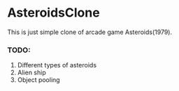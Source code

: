 # AsteroidsClone

This is just simple clone of arcade game Asteroids(1979).

### TODO:
1. Different types of asteroids
2. Alien ship
3. Object pooling
